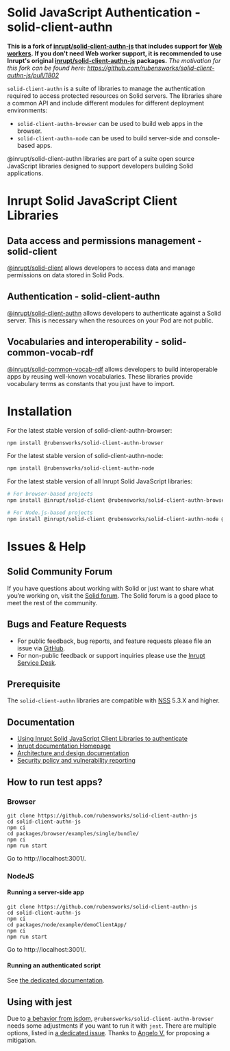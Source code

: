 # Solid JavaScript Authentication - solid-client-authn

**This is a fork of [inrupt/solid-client-authn-js](https://github.com/inrupt/solid-client-authn-js) that includes support for [Web workers](https://developer.mozilla.org/en-US/docs/Web/API/Web_Workers_API/Using_web_workers).**
**If you don't need Web worker support, it is recommended to use Inrupt's original [inrupt/solid-client-authn-js](https://github.com/inrupt/solid-client-authn-js) packages.**
_The motivation for this fork can be found here: https://github.com/rubensworks/solid-client-authn-js/pull/1802_

`solid-client-authn` is a suite of libraries to manage the authentication required to access protected resources on Solid servers.
The libraries share a common API and include different modules for different deployment environments:

- `solid-client-authn-browser` can be used to build web apps in the browser.
- `solid-client-authn-node` can be used to build server-side and console-based apps.

@inrupt/solid-client-authn libraries are part of a suite open source JavaScript libraries designed to support developers building Solid applications.

# Inrupt Solid JavaScript Client Libraries

## Data access and permissions management - solid-client

[@inrupt/solid-client](https://docs.inrupt.com/client-libraries/solid-client-js/) allows developers to access data and manage permissions on data stored in Solid Pods.

## Authentication - solid-client-authn

[@inrupt/solid-client-authn](https://github.com/inrupt/solid-client-authn) allows developers to authenticate against a Solid server. This is necessary when the resources on your Pod are not public.

## Vocabularies and interoperability - solid-common-vocab-rdf

[@inrupt/solid-common-vocab-rdf](https://github.com/inrupt/solid-common-vocab-rdf) allows developers to build interoperable apps by reusing well-known vocabularies. These libraries provide vocabulary terms as constants that you just have to import.

# Installation

For the latest stable version of solid-client-authn-browser:

```bash
npm install @rubensworks/solid-client-authn-browser
```

For the latest stable version of solid-client-authn-node:

```bash
npm install @rubensworks/solid-client-authn-node
```

For the latest stable version of all Inrupt Solid JavaScript libraries:

```bash
# For browser-based projects
npm install @inrupt/solid-client @rubensworks/solid-client-authn-browser @inrupt/vocab-common-rdf

# For Node.js-based projects
npm install @inrupt/solid-client @rubensworks/solid-client-authn-node @inrupt/vocab-common-rdf
```

# Issues & Help

## Solid Community Forum

If you have questions about working with Solid or just want to share what you’re working on, visit the [Solid forum](https://forum.solidproject.org/). The Solid forum is a good place to meet the rest of the community.

## Bugs and Feature Requests

- For public feedback, bug reports, and feature requests please file an issue via [GitHub](https://github.com/inrupt/solid-client-authn/issues/).
- For non-public feedback or support inquiries please use the [Inrupt Service Desk](https://inrupt.atlassian.net/servicedesk).

## Prerequisite

The `solid-client-authn` libraries are compatible with [NSS](https://github.com/solid/node-solid-server/releases/tag/v5.3.0) 5.3.X and higher.

## Documentation

- [Using Inrupt Solid JavaScript Client Libraries to authenticate](https://docs.inrupt.com/developer-tools/javascript/client-libraries/tutorial/authenticate/)
- [Inrupt documentation Homepage](https://docs.inrupt.com/)
- [Architecture and design documentation](./ARCHITECTURE.md)
- [Security policy and vulnerability reporting](./SECURITY.md)

## How to run test apps?

### Browser

```shell
git clone https://github.com/rubensworks/solid-client-authn-js
cd solid-client-authn-js
npm ci
cd packages/browser/examples/single/bundle/
npm ci
npm run start
```
Go to http://localhost:3001/.

### NodeJS

#### Running a server-side app

```shell
git clone https://github.com/rubensworks/solid-client-authn-js
cd solid-client-authn-js
npm ci
cd packages/node/example/demoClientApp/
npm ci
npm run start
```
Go to http://localhost:3001/.

#### Running an authenticated script

See [the dedicated documentation](/packages/node/example/bootstrappedApp/README.md).

## Using with jest

Due to [a behavior from jsdom](https://github.com/jsdom/jsdom/issues/2524), `@rubensworks/solid-client-authn-browser` needs some adjustments if you want to run it with `jest`. There are multiple options, listed in [a dedicated issue](https://github.com/rubensworks/solid-client-authn-js/issues/1676). Thanks to [Angelo V.](https://github.com/angelo-v) for proposing a mitigation.
